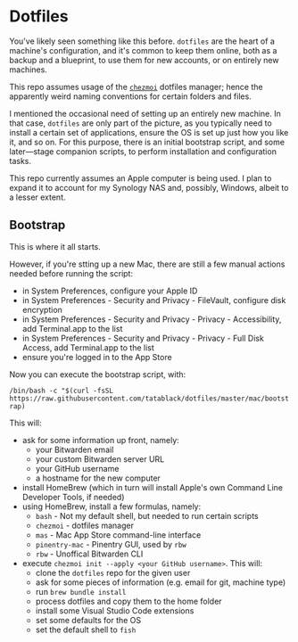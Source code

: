 # Dotfiles
You've likely seen something like this before.
`dotfiles` are the heart of a machine's configuration, and it's common to keep them online, both as a backup and a blueprint, to use them for new accounts, or on entirely new machines.

This repo assumes usage of the [`chezmoi`](https://www.chezmoi.io/) dotfiles manager; hence the apparently weird naming conventions for certain folders and files.

I mentioned the occasional need of setting up an entirely new machine. In that case, `dotfiles` are only part of the picture, as you typically need to install a certain set of applications, ensure the OS is set up just how you like it, and so on. For this purpose, there is an initial bootstrap script, and some later—stage companion scripts, to perform installation and configuration tasks.

This repo currently assumes an Apple computer is being used. I plan to expand it to account for my Synology NAS and, possibly, Windows, albeit to a lesser extent.

## Bootstrap
This is where it all starts.

However, if you're stting up a new Mac, there are still a few manual actions needed before running the script:

- in System Preferences, configure your Apple ID
- in System Preferences - Security and Privacy - FileVault, configure disk encryption
- in System Preferences - Security and Privacy - Privacy - Accessibility, add Terminal.app to the list 
- in System Preferences - Security and Privacy - Privacy - Full Disk Access, add Terminal.app to the list 
- ensure you're logged in to the App Store

Now you can execute the bootstrap script, with:

```/bin/bash -c "$(curl -fsSL https://raw.githubusercontent.com/tatablack/dotfiles/master/mac/bootstrap)```

This will:
- ask for some information up front, namely:
	- your Bitwarden email
	- your custom Bitwarden server URL
    - your GitHub username
    - a hostname for the new computer
- install HomeBrew (which in turn will install Apple's own Command Line Developer Tools, if needed)
- using HomeBrew, install a few formulas, namely:
    - `bash` - Not my default shell, but needed to run certain scripts
    - `chezmoi` - dotfiles manager
    - `mas` - Mac App Store command-line interface
    - `pinentry-mac` - Pinentry GUI, used by `rbw`
    - `rbw` - Unoffical Bitwarden CLI
- execute `chezmoi init --apply <your GitHub username>`. This will:
	- clone the `dotfiles` repo for the given user
	- ask for some pieces of information (e.g. email for git, machine type)
	- run `brew bundle install`
	- process dotfiles and copy them to the home folder
	- install some Visual Studio Code extensions
	- set some defaults for the OS
    - set the default shell to `fish`
